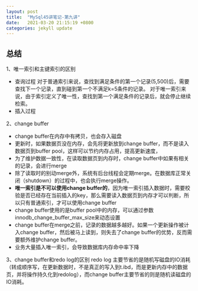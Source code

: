 ```yaml
---
layout: post
title:  "MySql45讲笔记-第九讲"
date:   2021-03-20 21:15:19 +0800
categories: jekyll update
---
```

## 总结
1、唯一索引和主键索引的区别
* 查询过程
对于普通索引来说，查找到满足条件的第一个记录(5,500)后，需要查找下一个记录，直到碰到第一个不满足k=5条件的记录。
对于唯一索引来说，由于索引定义了唯一性，查找到第一个满足条件的记录后，就会停止继续检索。
* 插入过程

2、change buffer
* change buffer在内存中有拷贝，也会存入磁盘
* 更新时，如果数据页没在内存，会先将更新放到change buffer，而不是读入数据页到buffer pool，这样可以节约内存占用，提高更新速度，
* 为了维护数据一致性，在读取数据页到内存时，change buffer中如果有相关的记录，会进行merge
* 除了读取时的别动merge外，系统有后台线程会定期merge。在数据库正常关闭（shutdown）的过程中，也会执行merge操作。
* **唯一索引是不可以使用change buffer的**，因为唯一索引插入数据时，需要校验是否已经存在当前插入的key，那么需要读入数据页到内存才可以判断，所以只有普通索引，才可以使用change buffer
* change buffer使用的是buffer pool中的内存，可以通过参数innodb_change_buffer_max_size来动态设置
* change buffer在merge之前，记录的数据越多越好。如果一个更新操作被计入change buffer，然后被马上读到，则失去了change buffer的优势，反而需要额外维护change buffer。
* 业务大量插入唯一索引，会导致数据库内存命中率下降

3、change buffer和redo log的区别
redo log 主要节省的是随机写磁盘的IO消耗（转成顺序写，在更新数据时，不是真正的写入到t.ibd，而是更新内存中的数据页，并将操作持久化到redolog），而change buffer主要节省的则是随机读磁盘的IO消耗。